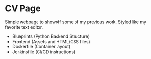 # CV Page

Simple webpage to showoff some of my previous work.
Styled like my favorite text editor.

- Blueprints (Python Backend Structure)
- Frontend (Assets and HTML/CSS files)
- Dockerfile (Container layout)
- Jenkinsfile (CI/CD instructions)